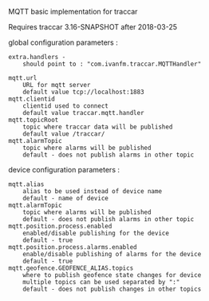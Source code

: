 MQTT basic implementation for traccar

 Requires traccar 3.16-SNAPSHOT after 2018-03-25

global configuration parameters :

	extra.handlers -
		should point to : "com.ivanfm.traccar.MQTTHandler"

	mqtt.url
		URL for mqtt server
		default value tcp://localhost:1883
	mqtt.clientid
		clientid used to connect
		default value traccar.mqtt.handler
	mqtt.topicRoot
		topic where traccar data will be published
		default value /traccar/
	mqtt.alarmTopic
		topic where alarms will be published
		default - does not publish alarms in other topic

device configuration parameters :
	
	mqtt.alias
		alias to be used instead of device name
		default - name of device
	mqtt.alarmTopic
		topic where alarms will be published
		default - does not publish alarms in other topic
	mqtt.position.process.enabled
		enabled/disable publishing for the device
		default - true
	mqtt.position.process.alarms.enabled
		enable/disable publishing of alarms for the device
		default - true
	mqtt.geofence.GEOFENCE_ALIAS.topics
		where to publish geofence state changes for device
		multiple topics can be used separated by ":"
		default - does not publish changes in other topics



